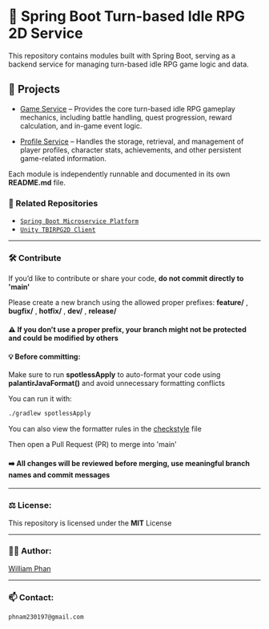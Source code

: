 # 🔧 Spring Boot Turn-based Idle RPG 2D Service

This repository contains modules built with Spring Boot, serving as a backend service for managing turn-based idle RPG game logic and data.

## 📁 Projects

- [Game Service](./game-service) – Provides the core turn-based idle RPG gameplay mechanics, including battle handling, quest progression, reward calculation, and in-game event logic.

- [Profile Service](./profile-service) – Handles the storage, retrieval, and management of player profiles, character stats, achievements, and other persistent game-related information.

Each module is independently runnable and documented in its own **README.md** file.

### 🔗 Related Repositories
- [`Spring Boot Microservice Platform`](https://github.com/phnam2301/spring-boot-microservice-platform)
- [`Unity TBIRPG2D Client`](https://github.com/phnam2301/unity-tbirpg2d-client)

---

### 🛠 Contribute

If you’d like to contribute or share your code, **do not commit directly to 'main'**

Please create a new branch using the allowed proper prefixes: **feature/** , **bugfix/** , **hotfix/** , **dev/** , **release/**

#### ⚠️ If you don’t use a proper prefix, your branch might not be protected and could be modified by others

#### 💡 Before committing:
Make sure to run **spotlessApply** to auto-format your code using **palantirJavaFormat()** and avoid unnecessary formatting conflicts

You can run it with:
```bash
./gradlew spotlessApply
```

You can also view the formatter rules in the [checkstyle](./checkstyle.xml) file

Then open a Pull Request (PR) to merge into 'main'

#### ➡️ All changes will be reviewed before merging, use meaningful branch names and commit messages

---

### ⚖️ License:
This repository is licensed under the **MIT** License

---

### 🧑‍💻 Author:
[William Phan](https://github.com/phnam2301)

---

### 📫 Contact:
`phnam230197@gmail.com`

